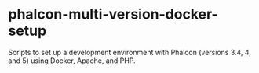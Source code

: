 # phalcon-multi-version-docker-setup
Scripts to set up a development environment with Phalcon (versions 3.4, 4, and 5) using Docker, Apache, and PHP.
